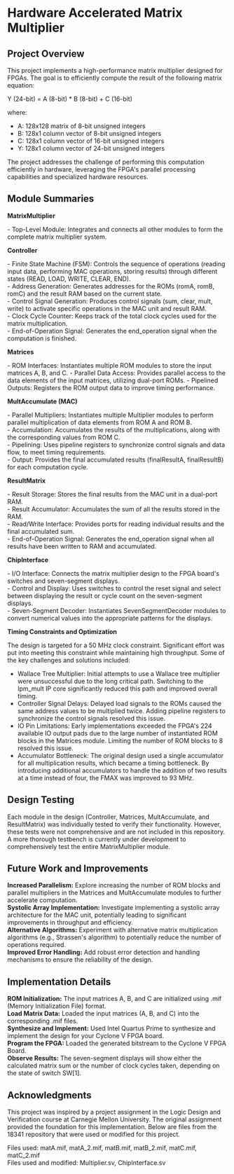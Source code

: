 # Hardware Accelerated Matrix Multiplier
## Project Overview

This project implements a high-performance matrix multiplier designed for FPGAs. The goal is to efficiently compute the result of the following matrix equation:

Y (24-bit) = A (8-bit) * B (8-bit) + C (16-bit)

where:

- A: 128x128 matrix of 8-bit unsigned integers
- B: 128x1 column vector of 8-bit unsigned integers
- C: 128x1 column vector of 16-bit unsigned integers
- Y: 128x1 column vector of 24-bit unsigned integers

The project addresses the challenge of performing this computation efficiently in hardware, leveraging the FPGA's parallel processing capabilities and specialized hardware resources.

## Module Summaries
**MatrixMultiplier**

&#45; Top-Level Module: Integrates and connects all other modules to form the complete matrix multiplier system.

**Controller**

&#45; Finite State Machine (FSM): Controls the sequence of operations (reading input data, performing MAC operations, storing results) through different states (READ, LOAD, WRITE, CLEAR, END).                                                
&#45; Address Generation: Generates addresses for the ROMs (romA, romB, romC) and the result RAM based on the current state.                
&#45; Control Signal Generation: Produces control signals (sum, clear, mult, write) to activate specific operations in the MAC unit and result RAM.            
&#45; Clock Cycle Counter: Keeps track of the total clock cycles used for the matrix multiplication.            
&#45; End-of-Operation Signal: Generates the end_operation signal when the computation is finished.            

**Matrices**

&#45; ROM Interfaces: Instantiates multiple ROM modules to store the input matrices A, B, and C.
&#45; Parallel Data Access: Provides parallel access to the data elements of the input matrices, utilizing dual-port ROMs.
&#45; Pipelined Outputs: Registers the ROM output data to improve timing performance.

**MultAccumulate (MAC)**

&#45; Parallel Multipliers: Instantiates multiple Multiplier modules to perform parallel multiplication of data elements from ROM A and ROM B.        
&#45; Accumulation: Accumulates the results of the multiplications, along with the corresponding values from ROM C.                
&#45; Pipelining: Uses pipeline registers to synchronize control signals and data flow, to meet timing requirements.                
&#45; Output: Provides the final accumulated results (finalResultA, finalResultB) for each computation cycle.

**ResultMatrix**

&#45; Result Storage: Stores the final results from the MAC unit in a dual-port RAM.                        
&#45; Result Accumulator: Accumulates the sum of all the results stored in the RAM.                                    
&#45; Read/Write Interface: Provides ports for reading individual results and the final accumulated sum.                        
&#45; End-of-Operation Signal: Generates the end_operation signal when all results have been written to RAM and accumulated.

**ChipInterface**

&#45; I/O Interface: Connects the matrix multiplier design to the FPGA board's switches and seven-segment displays.                        
&#45; Control and Display: Uses switches to control the reset signal and select between displaying the result or cycle count on the seven-segment displays.            
&#45; Seven-Segment Decoder: Instantiates SevenSegmentDecoder modules to convert numerical values into the appropriate patterns for the displays.        

**Timing Constraints and Optimization**

The design is targeted for a 50 MHz clock constraint. Significant effort was put into meeting this constraint while maintaining high throughput.  Some of the key challenges and solutions included:

- Wallace Tree Multiplier: Initial attempts to use a Wallace tree multiplier were unsuccessful due to the long critical path. Switching to the lpm_mult IP core significantly reduced this path and improved overall timing. 
- Controller Signal Delays: Delayed load signals to the ROMs caused the same address values to be multiplied twice. Adding pipeline registers to synchronize the control signals resolved this issue.
- IO Pin Limitations: Early implementations exceeded the FPGA's 224 available IO output pads due to the large number of instantiated ROM blocks in the Matrices module. Limiting the number of ROM blocks to 8 resolved this issue.
- Accumulator Bottleneck: The original design used a single accumulator for all multiplication results, which became a timing bottleneck. By introducing additional accumulators to handle the addition of two results at a time instead of four, the FMAX was improved to 93 MHz.

## Design Testing

Each module in the design (Controller, Matrices, MultAccumulate, and ResultMatrix) was individually tested to verify their functionality. However, these tests were not comprehensive and are not included in this repository. A more thorough testbench is currently under development to comprehensively test the entire MatrixMultiplier module.

## Future Work and Improvements

**Increased Parallelism:** Explore increasing the number of ROM blocks and parallel multipliers in the Matrices and MultAccumulate modules to further accelerate computation.    
**Systolic Array Implementation:** Investigate implementing a systolic array architecture for the MAC unit, potentially leading to significant improvements in throughput and efficiency.                          
**Alternative Algorithms:** Experiment with alternative matrix multiplication algorithms (e.g., Strassen's algorithm) to potentially reduce the number of operations required.  
**Improved Error Handling:** Add robust error detection and handling mechanisms to ensure the reliability of the design.

## Implementation Details

**ROM Initialization:** The input matrices A, B, and C are initialized using .mif (Memory Initialization File) format.               
**Load Matrix Data:** Loaded the input matrices (A, B, and C) into the corresponding .mif files.                          
**Synthesize and Implement:** Used Intel Quartus Prime to synthesize and implement the design for your Cyclone V FPGA board.             
**Program the FPGA:** Loaded the generated bitstream to the Cyclone V FPGA Board.                       
**Observe Results:** The seven-segment displays will show either the calculated matrix sum or the number of clock cycles taken, depending on the state of switch SW[1].

## Acknowledgments

This project was inspired by a project assignment in the Logic Design and Verification course at Carnegie Mellon University.  The original assignment provided the foundation for this implementation.
Below are files from the 18341 repository that were used or modified for this project. 

Files used: matA.mif, matA_2.mif, matB.mif, matB_2.mif, matC.mif, matC_2.mif                                                    
Files used and modified: Multiplier.sv, ChipInterface.sv
